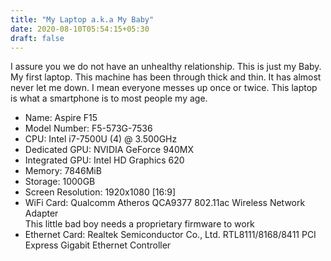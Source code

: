 ```yaml
---
title: "My Laptop a.k.a My Baby"
date: 2020-08-10T05:54:15+05:30
draft: false
---
```

I assure you we do not have an unhealthy relationship. This is just my Baby. My first laptop. This machine has been through thick and thin. It has almost never let me down. I mean everyone messes up once or twice. This laptop is what a smartphone is to most people my age.

- Name: Aspire F15
- Model Number: F5-573G-7536
- CPU: Intel i7-7500U (4) @ 3.500GHz 
- Dedicated GPU: NVIDIA GeForce 940MX 
- Integrated GPU: Intel HD Graphics 620 
- Memory: 7846MiB 
- Storage: 1000GB
- Screen Resolution: 1920x1080 [16:9]
- WiFi Card: Qualcomm Atheros QCA9377 802.11ac Wireless Network Adapter\
  This little bad boy needs a proprietary firmware to work
- Ethernet Card: Realtek Semiconductor Co., Ltd. RTL8111/8168/8411 PCI Express Gigabit Ethernet Controller
